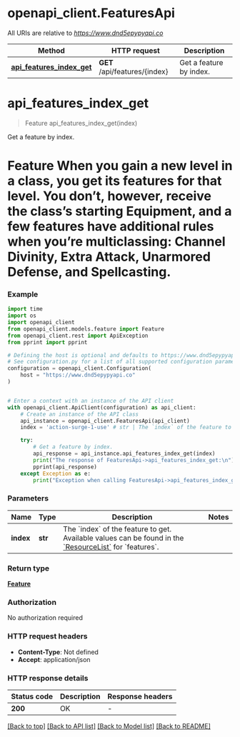 # openapi_client.FeaturesApi

All URIs are relative to *https://www.dnd5epypyapi.co*

Method | HTTP request | Description
------------- | ------------- | -------------
[**api_features_index_get**](FeaturesApi.md#api_features_index_get) | **GET** /api/features/{index} | Get a feature by index.


# **api_features_index_get**
> Feature api_features_index_get(index)

Get a feature by index.

# Feature   When you gain a new level in a class, you get its features for that level.  You don’t, however, receive the class’s starting Equipment, and a few  features have additional rules when you’re multiclassing: Channel Divinity,  Extra Attack, Unarmored Defense, and Spellcasting. 

### Example

```python
import time
import os
import openapi_client
from openapi_client.models.feature import Feature
from openapi_client.rest import ApiException
from pprint import pprint

# Defining the host is optional and defaults to https://www.dnd5epypyapi.co
# See configuration.py for a list of all supported configuration parameters.
configuration = openapi_client.Configuration(
    host = "https://www.dnd5epypyapi.co"
)


# Enter a context with an instance of the API client
with openapi_client.ApiClient(configuration) as api_client:
    # Create an instance of the API class
    api_instance = openapi_client.FeaturesApi(api_client)
    index = 'action-surge-1-use' # str | The `index` of the feature to get.  Available values can be found in the [`ResourceList`](#get-/api/-endpoint-) for `features`. 

    try:
        # Get a feature by index.
        api_response = api_instance.api_features_index_get(index)
        print("The response of FeaturesApi->api_features_index_get:\n")
        pprint(api_response)
    except Exception as e:
        print("Exception when calling FeaturesApi->api_features_index_get: %s\n" % e)
```


### Parameters

Name | Type | Description  | Notes
------------- | ------------- | ------------- | -------------
 **index** | **str**| The &#x60;index&#x60; of the feature to get.  Available values can be found in the [&#x60;ResourceList&#x60;](#get-/api/-endpoint-) for &#x60;features&#x60;.  | 

### Return type

[**Feature**](Feature.md)

### Authorization

No authorization required

### HTTP request headers

 - **Content-Type**: Not defined
 - **Accept**: application/json

### HTTP response details
| Status code | Description | Response headers |
|-------------|-------------|------------------|
**200** | OK |  -  |

[[Back to top]](#) [[Back to API list]](../README.md#documentation-for-api-endpoints) [[Back to Model list]](../README.md#documentation-for-models) [[Back to README]](../README.md)

